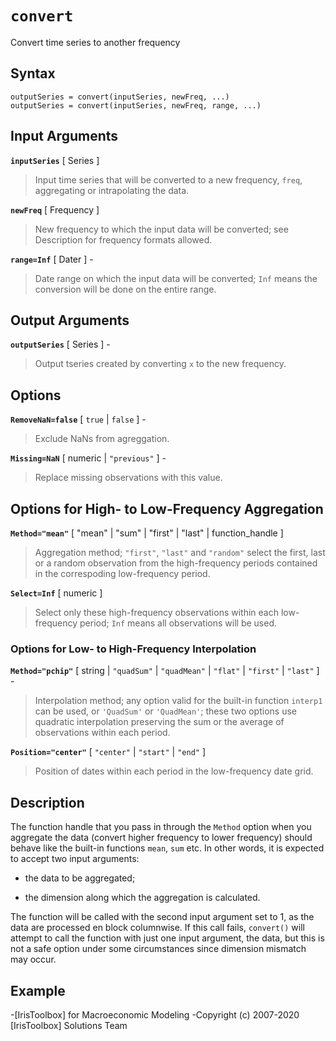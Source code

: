 # `convert`

Convert time series to another frequency

    
## Syntax

    outputSeries = convert(inputSeries, newFreq, ...)
    outputSeries = convert(inputSeries, newFreq, range, ...)


## Input Arguments

__`inputSeries`__ [ Series ] 

> Input time series that will be converted to a new
> frequency, `freq`, aggregating or intrapolating the data.


__`newFreq`__ [ Frequency ]

> New frequency to which the input data will be converted; see Description
> for frequency formats allowed.


__`range=Inf`__ [ Dater ] -

> Date range on which the input data will be converted; `Inf` means the
> conversion will be done on the entire range.


## Output Arguments

__`outputSeries`__ [ Series ] -

> Output tseries created by converting `x` to the new
> frequency.


## Options

__`RemoveNaN=false`__ [ `true` | `false` ] -

> Exclude NaNs from agreggation.


__`Missing=NaN`__ [ numeric | `"previous"` ] -

> Replace missing observations with this value.


## Options for High- to Low-Frequency Aggregation


__`Method="mean"`__ [ "mean" | "sum" | "first" | "last" | function_handle ]

> Aggregation method; `"first"`, `"last"` and `"random"` select the
> first, last or a random observation from the high-frequency periods
> contained in the correspoding low-frequency period.


__`Select=Inf`__ [ numeric ]

> Select only these high-frequency observations within each low-frequency
> period; `Inf` means all observations will be used.


### Options for Low- to High-Frequency Interpolation

__`Method="pchip"`__ [ string | `"quadSum"` | `"quadMean"` | `"flat"` | `"first"` | `"last"` ] -

> Interpolation method; any option valid for the built-in function
> `interp1` can be used, or `'QuadSum'` or `'QuadMean'`; these two options
> use quadratic interpolation preserving the sum or the average of
> observations within each period.

__`Position="center"`__ [ `"center"` | `"start"` | `"end"` ] 

> Position of dates within each period in the low-frequency date grid.


## Description

The function handle that you pass in through the `Method` option when you
aggregate the data (convert higher frequency to lower frequency) should
behave like the built-in functions `mean`, `sum` etc. In other words, it
is expected to accept two input arguments:

* the data to be aggregated;

* the dimension along which the aggregation is calculated.

The function will be called with the second input argument set to 1, as
the data are processed en block columnwise. If this call fails,
`convert()` will attempt to call the function with just one input
argument, the data, but this is not a safe option under some
circumstances since dimension mismatch may occur.


## Example


-[IrisToolbox] for Macroeconomic Modeling
-Copyright (c) 2007-2020 [IrisToolbox] Solutions Team

